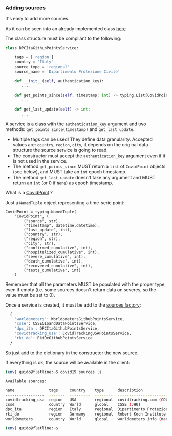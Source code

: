 ### Adding sources

It's easy to add more sources.

As it can be seen into an already implemented class [here](https://github.com/gdassori/covid19_data_miner/blob/master/covid_data_miner/src/sources/dpc_ita_github_points_service.py)


The class structure must be compliant to the following:

```python
class DPCItaGithubPointsService:

    tags = ['region']
    country = 'Italy'
    source_type = 'regional'
    source_name = 'Dipartimento Protezione Civile'
    
    def __init__(self, authentication_key):
       ...
       
    def get_points_since(self, timestamp: int) -> typing.List[CovidPoint]:
       ...

    def get_last_update(self) -> int:       
       ...      
```

A service is a class with the `authentication_key` argument and two methods: `get_points_since(timestamp)` and `get_last_update`.


- Multiple tags can be used! They define data granularity. Accepted values are: `country`, `region`, `city`, it depends on the original data structure the source service is going to read.
- The constructor must accept the `authentication_key` argument even if it is not used in the service.
- The method `get_points_since` MUST return a `list` of `CovidPoint` objects (see below), and MUST take an `int` epoch timestamp.
- The method `get_last_update` doesn't take any argument and MUST return an `int` (or 0 if `None`) as epoch timestamp.

What is a [CovidPoint](https://github.com/gdassori/covid19_data_miner/blob/master/covid_data_miner/src/domain.py) ?

Just a `NamedTuple` object representing a time-serie point:
```
CovidPoint = typing.NamedTuple(
    "CovidPoint", (
        ("source", str),
        ("timestamp", datetime.datetime),
        ("last_update", int),
        ("country", str),
        ("region", str),
        ("city", str),
        ("confirmed_cumulative", int),
        ("hospitalized_cumulative", int),
        ("severe_cumulative", int),
        ("death_cumulative", int),
        ("recovered_cumulative", int),
        ("tests_cumulative", int)
    )
```

Remember that all the parameters MUST be populated with the proper type, even if empty (i.e. some sources doesn't return data on severes, so the value must be set to 0).

Once a service is created, it must be add to the [sources factory](https://github.com/gdassori/covid19_data_miner/blob/master/covid_data_miner/src/sources/factory.py#L10):

```python
  {
    'worldometers': WorldometersGithubPointsService,
    'csse': CSSEGISandDataPointsService,
    'dpc_ita': DPCItaGithubPointsService,
    'covidtracking_usa': CovidTrackingUSAPointsService,
    'rki_de': RkiDeGithubPointsService
  }
```

So just add to the dictionary in the constructor the new source.

If everything is ok, the source will be available in the client:

```bash
(env) guido@flatline:~$ covid19 sources ls

Available sources:

name               tags     country    type      description
-----------------  -------  ---------  --------  ------------------------------
covidtracking_usa  region   USA        regional  covidtracking.com (CDC)
csse               country  World      global    CSSE (JHU)
dpc_ita            region   Italy      regional  Dipartimento Protezione Civile
rki_de             region   Germany    regional  Robert Koch Institute
worldometers       country  World      global    worldometers.info (many)

(env) guido@flatline:~$ 

```
